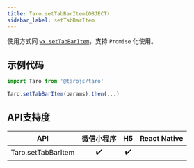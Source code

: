 ```yaml
---
title: Taro.setTabBarItem(OBJECT)
sidebar_label: setTabBarItem
---
```



使用方式同 [`wx.setTabBarItem`](https://developers.weixin.qq.com/miniprogram/dev/api/wx.setTabBarItem.html)，支持 `Promise` 化使用。

## 示例代码

```jsx
import Taro from '@tarojs/taro'

Taro.setTabBarItem(params).then(...)
```



## API支持度


| API | 微信小程序 | H5 | React Native |
| :-: | :-: | :-: | :-: |
| Taro.setTabBarItem | ✔️ | ✔️ |  |

